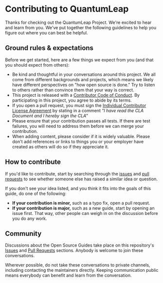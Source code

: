 # Contributing to QuantumLeap

Thanks for checking out the QuantumLeap Project. We're excited to hear
and learn from you. We've put together the following guidelines to help
you figure out where you can best be helpful.

## Ground rules & expectations

Before we get started, here are a few things we expect from you (and
that you should expect from others):

- Be kind and thoughtful in your conversations around this project.
  We all come from different backgrounds and projects, which means we
  likely have different perspectives on "how open source is done."
  Try to listen to others rather than convince them that your way is
  correct.
- This project is released with a [Contributor Code of Conduct][conduct].
  By participating in this project, you agree to abide by its terms.
- If you open a pull request, you must sign the
  [Individual Contributor License Agreement][cla] by stating
  in a comment _"I have read the CLA Document and I hereby sign the CLA"_
- Please ensure that your contribution passes all tests. If there are
  test failures, you will need to address them before we can merge your
  contribution.
- When adding content, please consider if it is widely valuable. Please
  don't add references or links to things you or your employer have
  created as others will do so if they appreciate it.

## How to contribute

If you'd like to contribute, start by searching through the [issues][gi]
and [pull requests][pr] to see whether someone else has raised a similar
idea or question.

If you don't see your idea listed, and you think it fits into the goals
of this guide, do one of the following:

- **If your contribution is minor,** such as a typo fix, open a pull
  request.
- **If your contribution is major,** such as a new guide, start by
  opening an issue first. That way, other people can weigh in on the
  discussion before you do any work.

## Community

Discussions about the Open Source Guides take place on this repository's
[Issues][gi] and [Pull Requests][pr] sections. Anybody is welcome to join
these conversations.

Wherever possible, do not take these conversations to private channels,
including contacting the maintainers directly.
Keeping communication public means everybody can benefit and learn from
the conversation.

[cla]: https://raw.githubusercontent.com/orchestracities/ngsi-timeseries-api/master/individual_cla.pdf
    "Martel Open Source Software Individual Contributor License Agreement"
[conduct]: ./CODE_OF_CONDUCT.md
    "Contributor Covenant Code of Conduct"
[gi]: https://github.com/orchestracities/ngsi-timeseries-api/issues
    "GitHub Issues"
[pr]: https://github.com/orchestracities/ngsi-timeseries-api/pulls
    "GitHub Pull Requests"
